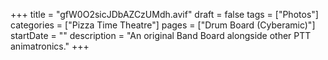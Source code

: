 +++
title = "gfW0O2sicJDbAZCzUMdh.avif"
draft = false
tags = ["Photos"]
categories = ["Pizza Time Theatre"]
pages = ["Drum Board (Cyberamic)"]
startDate = ""
description = "An original Band Board alongside other PTT animatronics."
+++
